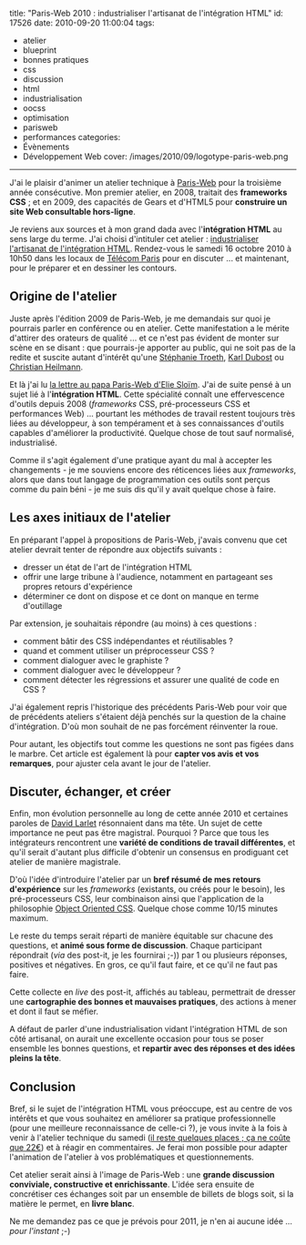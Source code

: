 title: "Paris-Web 2010 : industrialiser l'artisanat de l'intégration HTML"
id: 17526
date: 2010-09-20 11:00:04
tags:
- atelier
- blueprint
- bonnes pratiques
- css
- discussion
- html
- industrialisation
- oocss
- optimisation
- parisweb
- performances
categories:
- Évènements
- Développement Web
cover: /images/2010/09/logotype-paris-web.png
---

J'ai le plaisir d'animer un atelier technique à [Paris-Web](http://www.paris-web.fr) pour la troisième année consécutive. Mon premier atelier, en 2008, traitait des **frameworks CSS** ; et en 2009, des capacités de Gears et d'HTML5 pour **construire un site Web consultable hors-ligne**.

Je reviens aux sources et à mon grand dada avec l'**intégration HTML** au sens large du terme. J'ai choisi d'intituler cet atelier : [industrialiser l'artisanat de l'intégration HTML](http://www.paris-web.fr/2010/programme/industrialiser-lartisanat-de-lintegration-html.php). Rendez-vous le samedi 16 octobre 2010 à 10h50 dans les locaux de [Télécom Paris](http://www.telecom-paristech.fr/) pour en discuter ... et maintenant, pour le préparer et en dessiner les contours.

<!--more-->

## Origine de l'atelier

Juste après l'édition 2009 de Paris-Web, je me demandais sur quoi je pourrais parler en conférence ou en atelier. Cette manifestation a le mérite d'attirer des orateurs de qualité ... et ce n'est pas évident de monter sur scène en se disant : que pourrais-je apporter au public, qui ne soit pas de la redite et suscite autant d'intérêt qu'une [Stéphanie Troeth](http://stephanietroeth.com/), [Karl Dubost](http://www.la-grange.net/) ou [Christian Heilmann](http://icant.co.uk/).

Et là j'ai lu [la lettre au papa Paris-Web d'Elie Sloïm](http://blog.temesis.com/post/2009/12/15/Ma-lettre-a-papa-ParisWeb). J'ai de suite pensé à un sujet lié à l'**intégration HTML**. Cette spécialité connaît une effervescence d'outils depuis 2008 (_frameworks_ CSS, pré-processeurs CSS et performances Web) ... pourtant les méthodes de travail restent toujours très liées au développeur, à son tempérament et à ses connaissances d'outils capables d'améliorer la productivité. Quelque chose de tout sauf normalisé, industrialisé.

Comme il s'agit également d'une pratique ayant du mal à accepter les changements - je me souviens encore des réticences liées aux _frameworks_, alors que dans tout langage de programmation ces outils sont perçus comme du pain béni - je me suis dis qu'il y avait quelque chose à faire.

## Les axes initiaux de l'atelier

En préparant l'appel à propositions de Paris-Web, j'avais convenu que cet atelier devrait tenter de répondre aux objectifs suivants :

*   dresser un état de l'art de l'intégration HTML
*   offrir une large tribune à l'audience, notamment en partageant ses  propres retours d'expérience
*   déterminer ce dont on dispose et ce dont on manque en terme  d'outillage

Par extension, je souhaitais répondre (au moins) à ces questions :

*   comment bâtir des CSS indépendantes et réutilisables ?
*   quand et comment utiliser un préprocesseur CSS ?
*   comment dialoguer avec le graphiste ?
*   comment dialoguer avec le développeur ?
*   comment détecter les régressions et assurer une qualité de code en  CSS ?

J'ai également repris l'historique des précédents Paris-Web pour voir que de précédents ateliers s'étaient déjà penchés sur la question de la chaine d'intégration. D'où mon souhait de ne pas forcément réinventer la roue.

Pour autant, les objectifs tout comme les questions ne sont pas figées dans le marbre. Cet article est également là pour **capter vos avis et vos remarques**, pour ajuster cela avant le jour de l'atelier.

## Discuter, échanger, et créer

Enfin, mon évolution personnelle au long de cette année 2010 et certaines paroles de [David Larlet](http://larlet.fr/) résonnaient dans ma tête.
Un sujet de cette importance ne peut pas être magistral. Pourquoi ? Parce que tous les intégrateurs rencontrent une **variété de conditions de travail différentes**, et qu'il serait d'autant plus difficile d'obtenir un consensus en prodiguant cet atelier de manière magistrale.

D'où l'idée d'introduire l'atelier par un **bref résumé de mes retours d'expérience** sur les _frameworks_ (existants, ou créés pour le besoin), les pré-processeurs CSS, leur combinaison ainsi que l'application de la philosophie [Object Oriented CSS](http://oocss.org/). Quelque chose comme 10/15 minutes maximum.

Le reste du temps serait réparti de manière équitable sur chacune des questions, et **animé sous forme de discussion**. Chaque participant répondrait (_via_ des post-it, je les fournirai ;-)) par 1 ou plusieurs réponses, positives et négatives. En gros, ce qu'il faut faire, et ce qu'il ne faut pas faire.

Cette collecte en _live_ des post-it, affichés au tableau, permettrait de dresser une **cartographie des bonnes et mauvaises pratiques**, des actions à mener et dont il faut se méfier.

A défaut de parler d'une industrialisation vidant l'intégration HTML de son côté artisanal, on aurait une excellente occasion pour tous se poser ensemble les bonnes questions, et **repartir avec des réponses et des idées pleins la tête**.

## Conclusion

Bref, si le sujet de l'intégration HTML vous préoccupe, est au centre de vos intérêts et que vous souhaitez en améliorer sa pratique professionnelle (pour une meilleure reconnaissance de celle-ci ?), je vous invite à la fois à venir à l'atelier technique du samedi ([il reste quelques places ; ça ne coûte que 22€](http://inscriptions.paris-web.fr/)) et à réagir en commentaires. Je ferai mon possible pour adapter l'animation de l'atelier à vos problématiques et questionnements.

Cet atelier serait ainsi à l'image de Paris-Web : une **grande discussion conviviale, constructive et enrichissante**.
L'idée sera ensuite de concrétiser ces échanges soit par un ensemble de billets de blogs soit, si la matière le permet, en **livre blanc**.

Ne me demandez pas ce que je prévois pour 2011, je n'en ai aucune idée ... _pour l'instant_ ;-)